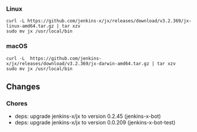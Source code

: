 ### Linux

```shell
curl -L https://github.com/jenkins-x/jx/releases/download/v3.2.369/jx-linux-amd64.tar.gz | tar xzv 
sudo mv jx /usr/local/bin
```

### macOS

```shell
curl -L  https://github.com/jenkins-x/jx/releases/download/v3.2.369/jx-darwin-amd64.tar.gz | tar xzv
sudo mv jx /usr/local/bin
```

## Changes

### Chores

* deps: upgrade jenkins-x/jx to version 0.2.45 (jenkins-x-bot)
* deps: upgrade jenkins-x/jx to version 0.0.209 (jenkins-x-bot-test)
